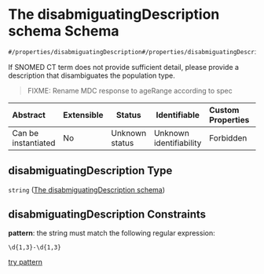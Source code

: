 # The disabmiguatingDescription schema Schema

```txt
#/properties/disabmiguatingDescription#/properties/disabmiguatingDescription
```

If SNOMED CT term does not provide sufficient detail, please provide a description that disambiguates the population type.


> FIXME: Rename MDC response to ageRange according to spec
>

| Abstract            | Extensible | Status         | Identifiable            | Custom Properties | Additional Properties | Access Restrictions | Defined In                                                                               |
| :------------------ | ---------- | -------------- | ----------------------- | :---------------- | --------------------- | ------------------- | ---------------------------------------------------------------------------------------- |
| Can be instantiated | No         | Unknown status | Unknown identifiability | Forbidden         | Allowed               | none                | [dataset.schema.json\*](../../schema/dataset/dataset.schema.json "open original schema") |

## disabmiguatingDescription Type

`string` ([The disabmiguatingDescription schema](dataset-properties-the-disabmiguatingdescription-schema.md))

## disabmiguatingDescription Constraints

**pattern**: the string must match the following regular expression: 

```regexp
\d{1,3}-\d{1,3}
```

[try pattern](https://regexr.com/?expression=%5Cd%7B1%2C3%7D-%5Cd%7B1%2C3%7D "try regular expression with regexr.com")
